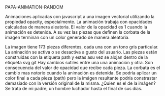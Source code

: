 PAPA-ANIMATION-RANDOM

Animaciones aplicadas con javascript a una imagen vectorial  utilizando la propiedad opacity, especialmente. La animación trabaja con opacidades calculadas de manera aleatoria. El valor de la opacidad es 1 cuando la animación es detenida. A su vez las  piezas que definen la corbata de la imagen  terminan con un color generado de manera aleatoria. 

La imagen tiene 173 piezas diferentes, cada una con un tono  gris particular. La aninación se activa o se desactiva a gusto del usuario. Las piezas están construidas con la etiqueta path  y estas asu vez se alojan dentro de la etiqueta svg
git 
Hay cambios sutiles entre una una animación y otra. Son consecuencia del valor de  opacidad que recibe cada pieza. La corbata es el cambio mas notorio cuando la animación es detenida. Se podría aplicar un color final a cada pieza (path)  pero la imágen resultante podría constrastar demasiado con la versión original de la misma. ¿Quien  es el de la imágen? Se trata de mi padre, un hombre luchador hasta el final de sus días.    
